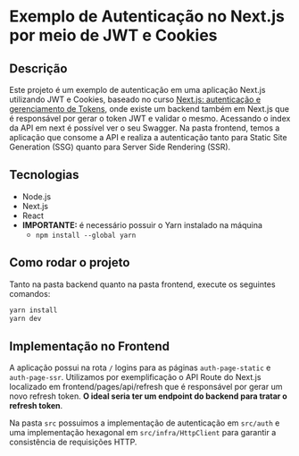 # Exemplo de Autenticação no Next.js por meio de JWT e Cookies

## Descrição
Este projeto é um exemplo de autenticação em uma aplicação Next.js utilizando JWT e Cookies, baseado no curso [Next.js: autenticação e gerenciamento de Tokens](https://cursos.alura.com.br/course/nextjs-autenticacao-gerenciamento-tokens), onde existe um backend também em Next.js que é responsável por gerar o token JWT e validar o mesmo. Acessando o index da API em next é possível ver o seu Swagger. Na pasta frontend, temos a aplicação que consome a API e realiza a autenticação tanto para Static Site Generation (SSG) quanto para Server Side Rendering (SSR).

## Tecnologias
- Node.js
- Next.js
- React
- **IMPORTANTE:** é necessário possuir o Yarn instalado na máquina
  - `npm install --global yarn`

## Como rodar o projeto
Tanto na pasta backend quanto na pasta frontend, execute os seguintes comandos:

```bash
yarn install
yarn dev
```

## Implementação no Frontend
A aplicação possui na rota `/` logins para as páginas `auth-page-static` e `auth-page-ssr`. Utilizamos por exemplificação o API Route do Next.js localizado em frontend/pages/api/refresh que é responsável por gerar um novo refresh token. **O ideal seria ter um endpoint do backend para tratar o refresh token**.

Na pasta `src` possuimos a implementação de autenticação em `src/auth` e uma implementação hexagonal em `src/infra/HttpClient` para garantir a consistência de requisições HTTP.


